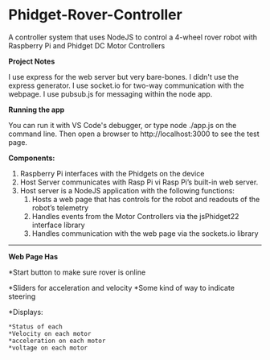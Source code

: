 # Phidget-Rover-Controller
A controller system that uses NodeJS to control a 4-wheel rover robot with Raspberry Pi and Phidget DC Motor Controllers

**Project Notes**

I use express for the web server but very bare-bones. I didn't use the express generator.
I use socket.io for two-way communication with the webpage.
I use pubsub.js for messaging within the node app.


**Running the app**

You can run it with VS Code's debugger, or type
node ./app.js
on the command line.
Then open a browser to http://localhost:3000 to see the test page.



**Components:**

1. Raspberry Pi interfaces with the Phidgets on the device
2. Host Server communicates with Rasp Pi vi Rasp Pi’s built-in web server.
3. Host server is a NodeJS application with the following functions:
    1. Hosts a web page that has controls for the robot and readouts of the robot’s telemetry
    2. Handles events from the Motor Controllers via the jsPhidget22 interface library
    3. Handles communication with the web page via the sockets.io library

---

**Web Page Has**

*Start button to make sure rover is online

*Sliders for acceleration and velocity
*Some kind of way to indicate steering

*Displays:

    *Status of each
    *Velocity on each motor
    *acceleration on each motor
    *voltage on each motor